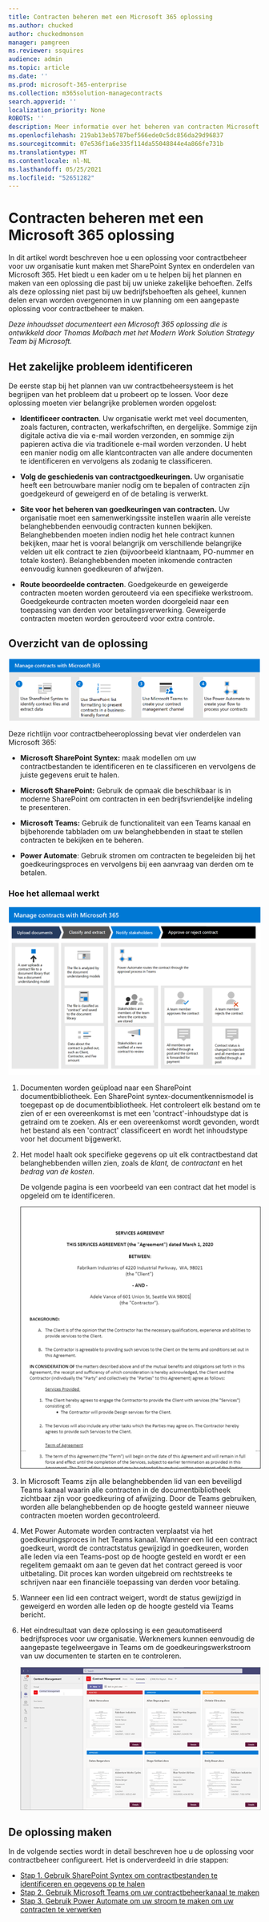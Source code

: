 ```yaml
---
title: Contracten beheren met een Microsoft 365 oplossing
ms.author: chucked
author: chuckedmonson
manager: pamgreen
ms.reviewer: ssquires
audience: admin
ms.topic: article
ms.date: ''
ms.prod: microsoft-365-enterprise
ms.collection: m365solution-managecontracts
search.appverid: ''
localization_priority: None
ROBOTS: ''
description: Meer informatie over het beheren van contracten Microsoft 365 een SharePoint syntex, SharePoint lijsten, Microsoft Teams en Power Automate.
ms.openlocfilehash: 219ab13eb5787bef566ede0c5dc856da29d96837
ms.sourcegitcommit: 07e536f1a6e335f114da55048844e4a866fe731b
ms.translationtype: MT
ms.contentlocale: nl-NL
ms.lasthandoff: 05/25/2021
ms.locfileid: "52651282"
---
```

# <a name="manage-contracts-using-a-microsoft-365-solution"></a>Contracten beheren met een Microsoft 365 oplossing

In dit artikel wordt beschreven hoe u een oplossing voor contractbeheer voor uw organisatie kunt maken met SharePoint Syntex en onderdelen van Microsoft 365. Het biedt u een kader om u te helpen bij het plannen en maken van een oplossing die past bij uw unieke zakelijke behoeften. Zelfs als deze oplossing niet past bij uw bedrijfsbehoeften als geheel, kunnen delen ervan worden overgenomen in uw planning om een aangepaste oplossing voor contractbeheer te maken.

*Deze inhoudsset documenteert een Microsoft 365 oplossing die is ontwikkeld door Thomas Molbach met het Modern Work Solution Strategy Team bij Microsoft.*

## <a name="identify-the-business-problem"></a>Het zakelijke probleem identificeren

De eerste stap bij het plannen van uw contractbeheersysteem is het begrijpen van het probleem dat u probeert op te lossen. Voor deze oplossing moeten vier belangrijke problemen worden opgelost:

- **Identificeer contracten**. Uw organisatie werkt met veel documenten, zoals facturen, contracten, werkafschriften, en dergelijke.  Sommige zijn digitale activa die via e-mail worden verzonden, en sommige zijn papieren activa die via traditionele e-mail worden verzonden. U hebt een manier nodig om alle klantcontracten van alle andere documenten te identificeren en vervolgens als zodanig te classificeren.

- **Volg de geschiedenis van contractgoedkeuringen.** Uw organisatie heeft een betrouwbare manier nodig om te bepalen of contracten zijn goedgekeurd of geweigerd en of de betaling is verwerkt. 

- **Site voor het beheren van goedkeuringen van contracten.** Uw organisatie moet een samenwerkingssite instellen waarin alle vereiste belanghebbenden eenvoudig contracten kunnen bekijken. Belanghebbenden moeten indien nodig het hele contract kunnen bekijken, maar het is vooral belangrijk om verschillende belangrijke velden uit elk contract te zien (bijvoorbeeld klantnaam, PO-nummer en totale kosten). Belanghebbenden moeten inkomende contracten eenvoudig kunnen goedkeuren of afwijzen.

- **Route beoordeelde contracten**. Goedgekeurde en geweigerde contracten moeten worden gerouteerd via een specifieke werkstroom. Goedgekeurde contracten moeten worden doorgeleid naar een toepassing van derden voor betalingsverwerking. Geweigerde contracten moeten worden gerouteerd voor extra controle.

## <a name="overview-of-the-solution"></a>Overzicht van de oplossing

  ![Diagram van de oplossing met SharePoint Syntex, SharePoint lijsten, Teams en Power Automate.](../media/content-understanding/syntex-solution-manage-contracts-setup-steps.png)

Deze richtlijn voor contractbeheeroplossing bevat vier onderdelen van Microsoft 365:

- **Microsoft SharePoint Syntex:** maak modellen om uw contractbestanden te identificeren en te classificeren en vervolgens de juiste gegevens eruit te halen.

- **Microsoft SharePoint:** Gebruik de opmaak die beschikbaar is in moderne SharePoint om contracten in een bedrijfsvriendelijke indeling te presenteren.

- **Microsoft Teams:** Gebruik de functionaliteit van een Teams kanaal en bijbehorende tabbladen om uw belanghebbenden in staat te stellen contracten te bekijken en te beheren.

- **Power Automate**: Gebruik stromen om contracten te begeleiden bij het goedkeuringsproces en vervolgens bij een aanvraag van derden om te betalen.

### <a name="how-it-all-works"></a>Hoe het allemaal werkt

  ![Diagram van de oplossing met de werkstroom om documenten te uploaden, gegevens op te halen, belanghebbenden op de hoogte te stellen en het contract goed te keuren of af te wijzen.](../media/content-understanding/syntex-solution-manage-contracts-overview.png)

1. Documenten worden geüpload naar een SharePoint documentbibliotheek. Een SharePoint syntex-documentkennismodel is toegepast op de documentbibliotheek. Het controleert elk bestand om te zien of er een overeenkomst is met een 'contract'-inhoudstype dat is getraind om te zoeken. Als er een overeenkomst wordt gevonden, wordt het bestand als een 'contract' classificeert en wordt het inhoudstype voor het document bijgewerkt.

2. Het model haalt ook specifieke gegevens op uit elk contractbestand dat belanghebbenden willen zien, zoals de *klant,* de *contractant* en het *bedrag van de kosten.*

    De volgende pagina is een voorbeeld van een contract dat het model is opgeleid om te identificeren.

      ![Voorbeeld van een contract.](../media/content-understanding/contract.png)

3. In Microsoft Teams zijn alle belanghebbenden lid van een beveiligd Teams kanaal waarin alle contracten in de documentbibliotheek zichtbaar zijn voor goedkeuring of afwijzing. Door de Teams gebruiken, worden alle belanghebbenden op de hoogte gesteld wanneer nieuwe contracten moeten worden gecontroleerd.
 
4. Met Power Automate worden contracten verplaatst via het goedkeuringsproces in het Teams kanaal. Wanneer een lid een contract goedkeurt, wordt de contractstatus gewijzigd in goedkeuren, worden alle leden via een Teams-post op de hoogte gesteld en wordt er een regelitem gemaakt om aan te geven dat het contract gereed is voor uitbetaling. Dit proces kan worden uitgebreid om rechtstreeks te schrijven naar een financiële toepassing van derden voor betaling.

5.  Wanneer een lid een contract weigert, wordt de status gewijzigd in geweigerd en worden alle leden op de hoogte gesteld via Teams bericht.

6. Het eindresultaat van deze oplossing is een geautomatiseerd bedrijfsproces voor uw organisatie. Werknemers kunnen eenvoudig de aangepaste tegelweergave in Teams om de goedkeuringswerkstroom van uw documenten te starten en te controleren. 

     ![Tabblad Contracten.](../media/content-understanding/tile-view.png)

## <a name="create-the-solution"></a>De oplossing maken

In de volgende secties wordt in detail beschreven hoe u de oplossing voor contractbeheer configureert. Het is onderverdeeld in drie stappen:

- [Stap 1. Gebruik SharePoint Syntex om contractbestanden te identificeren en gegevens op te halen](solution-manage-contracts-step1.md)
- [Stap 2. Gebruik Microsoft Teams om uw contractbeheerkanaal te maken](solution-manage-contracts-step2.md)
- [Stap 3. Gebruik Power Automate om uw stroom te maken om uw contracten te verwerken](solution-manage-contracts-step3.md)
